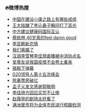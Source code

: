 ### :fire:微博热搜<br>
- <a href="https://s.weibo.com/weibo?q=%23%E4%B8%AD%E5%9B%BD%E5%9C%A8%E5%BB%BA%E8%AE%BE%E5%B0%8F%E5%BA%B7%E4%B9%8B%E8%B7%AF%E4%B8%8A%E6%9C%89%E5%93%AA%E4%BA%9B%E6%88%90%E7%BB%A9%23&Refer=new_time">中国在建设小康之路上有哪些成绩</a><br>
- <a href="https://s.weibo.com/weibo?q=%23%E7%8E%8B%E5%A4%A7%E9%99%86%E8%B9%AD%E4%BA%86%E6%9D%8E%E6%B2%81%E9%BC%BB%E5%AD%90%E7%9E%AC%E9%97%B4%E6%89%93%E4%BA%86%E9%AB%98%E5%85%89%23&Refer=top">王大陆蹭了李沁鼻子瞬间打了高光</a><br>
- <a href="https://s.weibo.com/weibo?q=%23%E4%B8%AD%E6%96%B9%E5%BB%BA%E8%AE%AE%E5%81%A5%E5%BA%B7%E7%A0%81%E5%9B%BD%E9%99%85%E4%BA%92%E8%AE%A4%23&Refer=top">中方建议健康码国际互认</a><br>
- <a href="https://s.weibo.com/weibo?q=%E8%94%A1%E4%BE%9D%E6%9E%97%2040%E5%B2%81%E7%9C%9F%E7%9A%84feel%20damn%20good&Refer=top">蔡依林 40岁真的feel damn good</a><br>
- <a href="https://s.weibo.com/weibo?q=%E6%9D%8E%E4%BA%9A%E9%B9%8F%E6%96%B0%E6%81%8B%E6%83%85&Refer=top">李亚鹏新恋情</a><br>
- <a href="https://s.weibo.com/weibo?q=%E6%88%91%E4%BB%AC%E7%A6%BB%E5%A9%9A%E4%BA%86&Refer=top">我们离婚了</a><br>
- <a href="https://s.weibo.com/weibo?q=%23%E6%B1%AA%E6%B6%B5%E6%9D%8E%E9%9B%AA%E7%90%B4%E6%9D%8E%E4%BD%B3%E7%90%A6%E7%9B%B4%E6%92%AD%E8%A2%AB%E4%B8%AD%E6%B6%88%E5%8D%8F%E7%82%B9%E5%90%8D%23&Refer=top">汪涵李雪琴李佳琦直播被中消协点名</a><br>
- <a href="https://s.weibo.com/weibo?q=%23%E5%90%B4%E5%B0%8A%E5%8F%8B%E8%AF%B4%E6%88%91%E5%9B%BD%E7%96%AB%E6%83%85%E4%B8%8D%E4%BC%9A%E5%8D%B7%E5%9C%9F%E9%87%8D%E6%9D%A5%23&Refer=top">吴尊友说我国疫情不会卷土重来</a><br>
- <a href="https://s.weibo.com/weibo?q=%23%E7%8B%BC%E6%AE%BF%E4%B8%8B%E5%BC%B9%E5%B9%95%23&Refer=top">狼殿下弹幕</a><br>
- <a href="https://s.weibo.com/weibo?q=%23G20%E9%A2%86%E5%AF%BC%E4%BA%BA%E7%AC%AC%E5%8D%81%E4%BA%94%E6%AC%A1%E5%B3%B0%E4%BC%9A%23&Refer=top">G20领导人第十五次峰会</a><br>
- <a href="https://s.weibo.com/weibo?q=%23%E9%99%A4%E6%9A%B4%E7%A5%A8%E6%88%BF%E7%A0%B4%E4%BA%BF%23&Refer=top">除暴票房破亿</a><br>
- <a href="https://s.weibo.com/weibo?q=%23%E5%AD%9F%E5%AD%90%E4%B9%89%E5%8F%91%E6%96%87%E6%84%9F%E8%B0%A2%E9%83%AD%E6%95%AC%E6%98%8E%23&Refer=top">孟子义发文感谢郭敬明</a><br>
- <a href="https://s.weibo.com/weibo?q=%23%E6%9D%8E%E4%BD%B3%E7%90%A6%E6%96%B9%E5%9B%9E%E5%BA%94%E4%B9%B0%E5%AE%8C%E4%B8%8D%E8%AE%A9%E6%8D%A2%23&Refer=top">李佳琦方回应买完不让换</a><br>
- <a href="https://s.weibo.com/weibo?q=%23%E8%B5%B5%E8%96%87%E5%AF%BC%E7%9A%84%E5%89%A7%E5%9C%BA%E5%A4%AA%E5%A5%BD%E7%9C%8B%E4%BA%86%23&Refer=top">赵薇导的剧场太好看了</a><br>
- <a href="https://s.weibo.com/weibo?q=%23%E6%BB%A1%E6%B4%B2%E9%87%8C%E5%B8%82%E5%B0%86%E4%B8%BA%E5%85%A8%E4%BD%93%E5%B8%82%E6%B0%91%E8%BF%9B%E8%A1%8C%E6%A0%B8%E9%85%B8%E6%A3%80%E6%B5%8B%23&Refer=top">满洲里市将为全体市民进行核酸检测</a><br>

